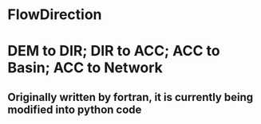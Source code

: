 # FlowDirection
# DEM to DIR; DIR to ACC; ACC to Basin; ACC to Network
## Originally written by fortran, it is currently being modified into python code
